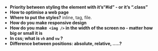 - **Priority between styling the element with it’s“#id” - or it’s “.class”**
- **How to optimise a web page**
- **Where to put the styles?**
  inline, tag, file.
- **How do you make responsive design**
- **How do you make` <img />` in the width of the screen no - matter how big or small it is**
- **In css; what is `vh` and `vw` ?**
- **Difference between positions: absolute, relative, …..?**
